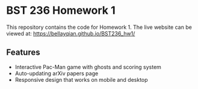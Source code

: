 # BST 236 Homework 1

This repository contains the code for Homework 1. The live website can be viewed at: https://bellayqian.github.io/BST236_hw1/

## Features
- Interactive Pac-Man game with ghosts and scoring system
- Auto-updating arXiv papers page
- Responsive design that works on mobile and desktop
